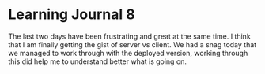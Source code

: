 # Learning Journal 8

The last two days have been frustrating and great at the same time.
I think that I am finally getting the gist of server vs client. We had a snag today that
we managed to work through with the deployed version, working through this did help me to
understand better what is going on.
